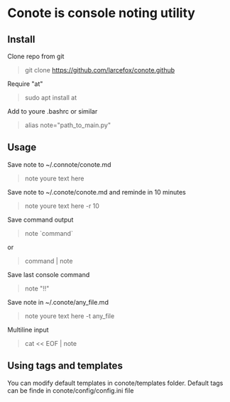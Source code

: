 # Conote is console noting utility

## Install
Clone repo from git
> git clone https://github.com/larcefox/conote.github

Require "at"
> sudo apt install at

Add to youre .bashrc or similar
> alias note="path_to_main.py"

## Usage
Save note to ~/.connote/conote.md
> note youre text here

Save note to ~/.conote/conote.md and reminde in 10 minutes
> note youre text here -r 10

Save command output
> note \`command\`

or

> command | note

Save last console command
> note "!!"

Save note in ~/.conote/any_file.md
> note youre text here -t any_file

Multiline input
> cat << EOF | note

## Using tags and templates
You can modify default templates in conote/templates folder.
Default tags can be finde in conote/config/config.ini file
